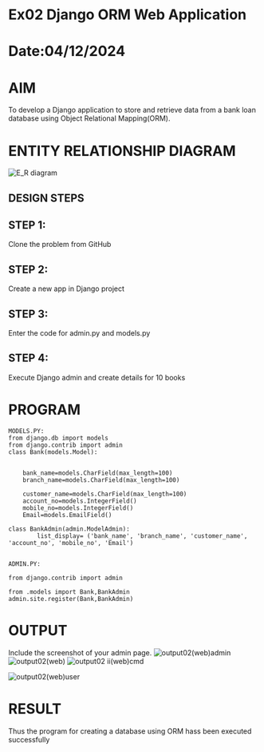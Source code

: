 # Ex02 Django ORM Web Application
# Date:04/12/2024
# AIM
To develop a Django application to store and retrieve data from a bank loan database using Object Relational Mapping(ORM).

# ENTITY RELATIONSHIP DIAGRAM
![E_R diagram](https://github.com/user-attachments/assets/3e1be361-99cc-40c9-8e80-177ef7902020)
## DESIGN STEPS
## STEP 1:
Clone the problem from GitHub

## STEP 2:
Create a new app in Django project

## STEP 3:
Enter the code for admin.py and models.py

## STEP 4:
Execute Django admin and create details for 10 books

# PROGRAM
```
MODELS.PY:
from django.db import models
from django.contrib import admin
class Bank(models.Model):
  

    bank_name=models.CharField(max_length=100)
    branch_name=models.CharField(max_length=100) 

    customer_name=models.CharField(max_length=100)
    account_no=models.IntegerField()
    mobile_no=models.IntegerField()
    Email=models.EmailField()

class BankAdmin(admin.ModelAdmin):
    	list_display= ('bank_name', 'branch_name', 'customer_name', 'account_no', 'mobile_no', 'Email')


ADMIN.PY:

from django.contrib import admin

from .models import Bank,BankAdmin
admin.site.register(Bank,BankAdmin)
```

# OUTPUT
Include the screenshot of your admin page.
![output02(web)admin](https://github.com/user-attachments/assets/2d716997-c27a-478d-b030-424991950653)
![output02(web)](https://github.com/user-attachments/assets/29f90fa4-9421-4e93-83c3-5f6ab8951b35)
![output02 ii(web)cmd](https://github.com/user-attachments/assets/22e0f01d-22f3-4808-bd63-d2dd3ea5f938)

![output02(web)user](https://github.com/user-attachments/assets/3c9d3e50-1e3c-41cf-a713-6010235063fc)



# RESULT
Thus the program for creating a database using ORM hass been executed successfully

